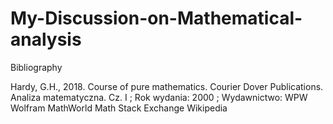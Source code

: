 # My-Discussion-on-Mathematical-analysis


Bibliography

Hardy, G.H., 2018. Course of pure mathematics. Courier Dover Publications.
Analiza matematyczna. Cz. I ; Rok wydania: 2000 ; Wydawnictwo: WPW 
Wolfram MathWorld
Math Stack Exchange
Wikipedia
